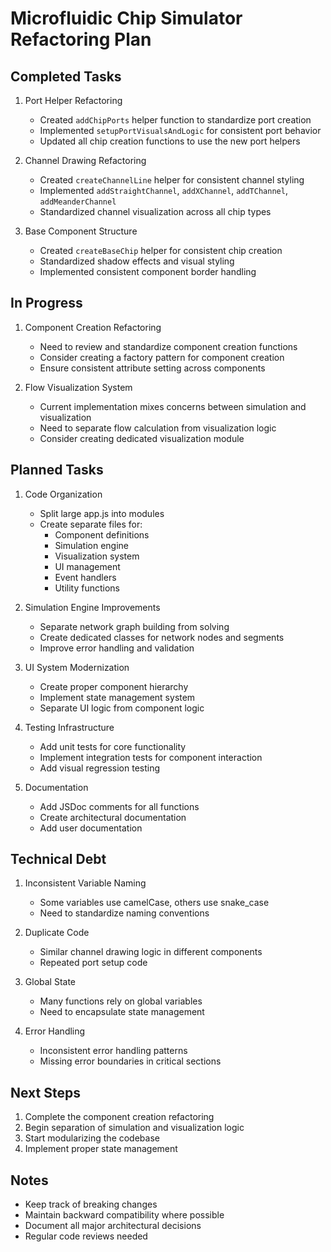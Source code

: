 # Microfluidic Chip Simulator Refactoring Plan

## Completed Tasks
1. Port Helper Refactoring
   - Created `addChipPorts` helper function to standardize port creation
   - Implemented `setupPortVisualsAndLogic` for consistent port behavior
   - Updated all chip creation functions to use the new port helpers

2. Channel Drawing Refactoring
   - Created `createChannelLine` helper for consistent channel styling
   - Implemented `addStraightChannel`, `addXChannel`, `addTChannel`, `addMeanderChannel`
   - Standardized channel visualization across all chip types

3. Base Component Structure
   - Created `createBaseChip` helper for consistent chip creation
   - Standardized shadow effects and visual styling
   - Implemented consistent component border handling

## In Progress
1. Component Creation Refactoring
   - Need to review and standardize component creation functions
   - Consider creating a factory pattern for component creation
   - Ensure consistent attribute setting across components

2. Flow Visualization System
   - Current implementation mixes concerns between simulation and visualization
   - Need to separate flow calculation from visualization logic
   - Consider creating dedicated visualization module

## Planned Tasks
1. Code Organization
   - Split large app.js into modules
   - Create separate files for:
     - Component definitions
     - Simulation engine
     - Visualization system
     - UI management
     - Event handlers
     - Utility functions

2. Simulation Engine Improvements
   - Separate network graph building from solving
   - Create dedicated classes for network nodes and segments
   - Improve error handling and validation

3. UI System Modernization
   - Create proper component hierarchy
   - Implement state management system
   - Separate UI logic from component logic

4. Testing Infrastructure
   - Add unit tests for core functionality
   - Implement integration tests for component interaction
   - Add visual regression testing

5. Documentation
   - Add JSDoc comments for all functions
   - Create architectural documentation
   - Add user documentation

## Technical Debt
1. Inconsistent Variable Naming
   - Some variables use camelCase, others use snake_case
   - Need to standardize naming conventions

2. Duplicate Code
   - Similar channel drawing logic in different components
   - Repeated port setup code

3. Global State
   - Many functions rely on global variables
   - Need to encapsulate state management

4. Error Handling
   - Inconsistent error handling patterns
   - Missing error boundaries in critical sections

## Next Steps
1. Complete the component creation refactoring
2. Begin separation of simulation and visualization logic
3. Start modularizing the codebase
4. Implement proper state management

## Notes
- Keep track of breaking changes
- Maintain backward compatibility where possible
- Document all major architectural decisions
- Regular code reviews needed 